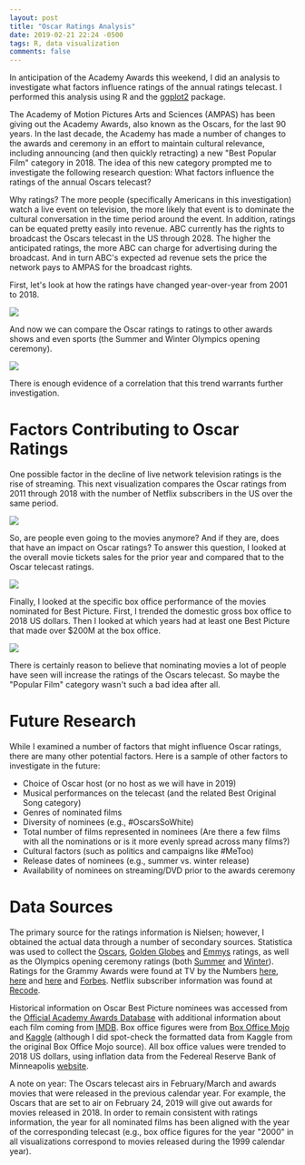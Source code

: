 ```yaml
---
layout: post
title: "Oscar Ratings Analysis"
date: 2019-02-21 22:24 -0500
tags: R, data visualization
comments: false
---
```

In anticipation of the Academy Awards this weekend, I did an analysis to investigate what factors influence ratings of the annual ratings telecast.  I performed this analysis using R and the [ggplot2](https://ggplot2.tidyverse.org/) package.

The Academy of Motion Pictures Arts and Sciences (AMPAS) has been giving out the Academy Awards, also known as the Oscars, for the last 90 years.  In the last decade, the Academy has made a number of changes to the awards and ceremony in an effort to maintain cultural relevance, including announcing (and then quickly retracting) a new "Best Popular Film" category in 2018.  The idea of this new category prompted me to investigate the following research question: What factors influence the ratings of the annual Oscars telecast?

Why ratings?  The more people (specifically Americans in this investigation) watch a live event on television, the more likely that event is to dominate the cultural conversation in the time period around the event.  In addition, ratings can be equated pretty easily into revenue.  ABC currently has the rights to broadcast the Oscars telecast in the US through 2028.  The higher the anticipated ratings, the more ABC can charge for advertising during the broadcast.  And in turn ABC's expected ad revenue sets the price the network pays to AMPAS for the broadcast rights.

First, let's look at how the ratings have changed year-over-year from 2001 to 2018.

<img src="images/oscars_yoy.jpeg">

And now we can compare the Oscar ratings to ratings to other awards shows and even sports (the Summer and Winter Olympics opening ceremony).

<img src="images/ratings_comparison.jpeg">

There is enough evidence of a correlation that this trend warrants further investigation.


Factors Contributing to Oscar Ratings
=====================================
One possible factor in the decline of live network television ratings is the rise of streaming.  This next visualization compares the Oscar ratings from 2011 through 2018 with the number of Netflix subscribers in the US over the same period.  

<img src="images/oscars_vs_netflix.jpeg">

So, are people even going to the movies anymore?  And if they are, does that have an impact on Oscar ratings?  To answer this question, I looked at the overall movie tickets sales for the prior year and compared that to the Oscar telecast ratings.

<img src="images/box_office.jpeg">

Finally, I looked at the specific box office performance of the movies nominated for Best Picture.  First, I trended the domestic gross box office to 2018 US dollars.  Then I looked at which years had at least one Best Picture that made over $200M at the box office.

<img src="images/ratings_boxplot.jpeg">

There is certainly reason to believe that nominating movies a lot of people have seen will increase the ratings of the Oscars telecast.  So maybe the "Popular Film" category wasn't such a bad idea after all.

Future Research
===============
While I examined a number of factors that might influence Oscar ratings, there are many other potential factors.  Here is a sample of other factors to investigate in the future:   
* Choice of Oscar host (or no host as we will have in 2019)
* Musical performances on the telecast (and the related Best Original Song category)
* Genres of nominated films
* Diversity of nominees (e.g., #OscarsSoWhite)
* Total number of films represented in nominees (Are there a few films with all the nominations or is it more evenly spread across many films?)
* Cultural factors (such as politics and campaigns like #MeToo)
* Release dates of nominees (e.g., summer vs. winter release)
* Availability of nominees on streaming/DVD prior to the awards ceremony 

Data Sources
============
The primary source for the ratings information is Nielsen; however, I obtained the actual data through a number of secondary sources.  Statistica was used to collect the [Oscars](http://www.statista.com/statistics/253743/academy-awards--number-of-viewers/), [Golden Globes](http://www.statista.com/statistics/266669/golden-globes--number-of-viewers/) and [Emmys](http://www.statista.com/statistics/260428/emmy-awards--number-of-viewers/) ratings, as well as the Olympics opening ceremony ratings (both [Summer](http://www.statista.com/statistics/237448/viewers-of-the-summer-olympics-opening-ceremony-in-the-us/) and [Winter](http://www.statista.com/statistics/587463/winter-olympics-opening-ceremony-number-viewers-usa/)).  Ratings for the Grammy Awards were found at TV by the Numbers [here](http://tvbythenumbers.zap2it.com/reference/grammy-awards-tv-ratings/40427/), [here](http://tvbythenumbers.zap2it.com/more-tv-news/the-grammys-are-having-a-pretty-good-decade-in-the-ratings/) and [here](http://tvbythenumbers.zap2it.com/daily-ratings/tv-ratings-sunday-jan-28-2018/) and [Forbes](http://www.forbes.com/sites/bizblog/2010/02/01/grammy-ratings-soar/#370a185b7a17).  Netflix subscriber information was found at [Recode](http://www.recode.net/2018/1/22/16920150/netflix-q4-2017-earnings-subscribers).  

Historical information on Oscar Best Picture nominees was accessed from the [Official Academy Awards Database](http://awardsdatabase.oscars.org/) with additional information about each film coming from [IMDB](http://www.imdb.com).  Box office figures were from [Box Office Mojo](https://www.boxofficemojo.com/yearly/) and [Kaggle](http://www.kaggle.com/eliasdabbas/boxofficemojo-alltime-domestic-data) (although I did spot-check the formatted data from Kaggle from the original Box Office Mojo source).  All box office values were trended to 2018 US dollars, using inflation data from the Federeal Reserve Bank of Minneapolis [website](http://www.minneapolisfed.org/community/financial-and-economic-education/cpi-calculator-information/consumer-price-index-and-inflation-rates-1913).  

A note on year: The Oscars telecast airs in February/March and awards movies that were released in the previous calendar year.  For example, the Oscars that are set to air on February 24, 2019 will give out awards for movies released in 2018.  In order to remain consistent with ratings information, the year for all nominated films has been aligned with the year of the corresponding telecast (e.g., box office figures for the year "2000" in all visualizations correspond to movies released during the 1999 calendar year).